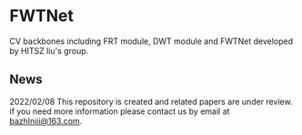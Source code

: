 # FWTNet
CV backbones including FRT module, DWT module and FWTNet developed by HITSZ liu's group.

## News
2022/02/08 This repository is created and related papers are under review. if you need more information please contact us by email at bazhlniii@163.com.
